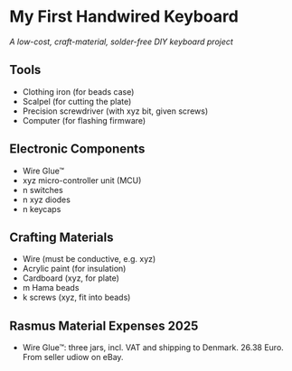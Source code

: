 # My First Handwired Keyboard
*A low-cost, craft-material, solder-free DIY keyboard project*

## Tools
- Clothing iron (for beads case)
- Scalpel (for cutting the plate)
- Precision screwdriver (with xyz bit, given screws)
- Computer (for flashing firmware)
## Electronic Components
- Wire Glue™
- xyz micro-controller unit (MCU)
- n switches
- n xyz diodes
- n keycaps
## Crafting Materials
- Wire (must be conductive, e.g. xyz)
- Acrylic paint (for insulation)
- Cardboard (xyz, for plate)
- m Hama beads
- k screws (xyz, fit into beads)

## Rasmus Material Expenses 2025
- Wire Glue™: three jars, incl. VAT and shipping to Denmark. 26.38 Euro. From seller udiow on eBay.